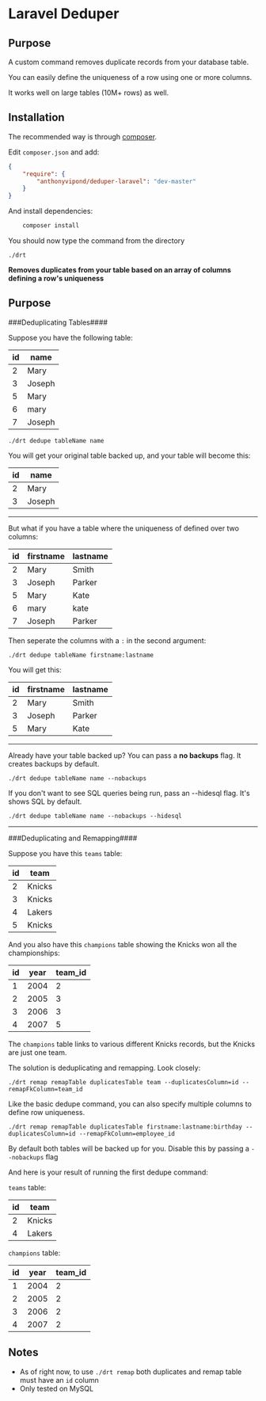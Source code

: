 Laravel Deduper
======================

Purpose
------------

A custom command removes duplicate records from your database table.

You can easily define the uniqueness of a row using one or more columns.

It works well on large tables (10M+ rows) as well.

Installation
------------

The recommended way is through [composer](http://getcomposer.org).

Edit `composer.json` and add:

```json
{
    "require": {
        "anthonyvipond/deduper-laravel": "dev-master"
    }
}
```

And install dependencies:

```bash
    composer install
```

You should now type the command from the directory
```
./drt
```

**Removes duplicates from your table based on an array of columns defining a row's uniqueness**

Purpose
------------

###Deduplicating Tables####

Suppose you have the following table:

id | name
------------- | -------------
2  | Mary
3  | Joseph
5  | Mary
6  | mary
7  | Joseph

```
./drt dedupe tableName name
```

You will get your original table backed up, and your table will become this:

id | name
------------- | -------------
2  | Mary
3  | Joseph

----------------------------


But what if you have a table where the uniqueness of defined over two columns:

id | firstname | lastname
------------- | ------------- | -------------
2  | Mary  |  Smith
3  | Joseph  |  Parker
5  | Mary  |  Kate
6  | mary  |  kate
7  | Joseph  |  Parker

Then seperate the columns with a `:` in the second argument:

```
./drt dedupe tableName firstname:lastname
```

You will get this:

id | firstname | lastname
------------- | ------------- | -------------
2  | Mary  |  Smith
3  | Joseph  |  Parker
5  | Mary  |  Kate

----------------------------

Already have your table backed up? You can pass a **no backups** flag. It creates backups by default.

```
./drt dedupe tableName name --nobackups
```

If you don't want to see SQL queries being run, pass an --hidesql flag. It's shows SQL by default.
```
./drt dedupe tableName name --nobackups --hidesql
```

----------------------------

###Deduplicating and Remapping####

Suppose you have this `teams` table:

id | team
------------- | -------------
2  | Knicks
3  | Knicks
4  | Lakers
5  | Knicks

And you also have this `champions` table showing the Knicks won all the championships:

id | year | team_id | 
------------- | ------------- | -------------
1  | 2004 | 2
2  | 2005 | 3
3  | 2006 | 3
4  | 2007 | 5

The `champions` table links to various different Knicks records, but the Knicks are just one team.

The solution is deduplicating and remapping. Look closely:

```
./drt remap remapTable duplicatesTable team --duplicatesColumn=id --remapFkColumn=team_id
```

Like the basic dedupe command, you can also specify multiple columns to define row uniqueness.

```
./drt remap remapTable duplicatesTable firstname:lastname:birthday --duplicatesColumn=id --remapFkColumn=employee_id
```

By default both tables will be backed up for you. Disable this by passing a `--nobackups` flag

And here is your result of running the first dedupe command:

`teams` table:

id | team
------------- | -------------
2  | Knicks
4  | Lakers

`champions` table:

id | year | team_id | 
------------- | ------------- | -------------
1  | 2004 | 2
2  | 2005 | 2
3  | 2006 | 2
4  | 2007 | 2

Notes
------------

- As of right now, to use `./drt remap` both duplicates and remap table must have an `id` column
- Only tested on MySQL